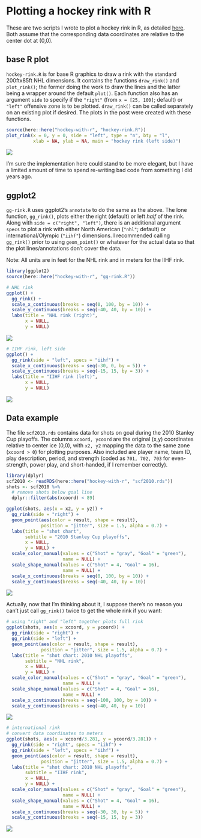 
# Plotting a hockey rink with R

These are two scripts I wrote to plot a hockey rink in R, as detailed
[here](https://www.statswithmatt.com/post/hockey-rink-in-r/). Both
assume that the corresponding data coordinates are relative to the
center dot at (0,0).

## base R plot

`hockey-rink.R` is for base R graphics to draw a rink with the standard
200ftx85ft NHL dimensions. It contains the functions `draw_rink()` and
`plot_rink()`; the former doing the work to draw the lines and the
latter being a wrapper around the default `plot()`. Each function also
has an argument `side` to specify if the `"right"` (from `x =
[25, 100]`; default) or `"left"` offensive zone is to be plotted.
`draw_rink()` can be called separately on an existing plot if desired.
The plots in the post were created with these functions.

``` r
source(here::here("hockey-with-r", "hockey-rink.R"))
plot_rink(x = 0, y = 0, side = "left", type = "n", bty = "l",
          xlab = NA, ylab = NA, main = "hockey rink (left side)")
```

![](figures/base-rink-1.png)<!-- -->

I’m sure the implementation here could stand to be more elegant, but I
have a limited amount of time to spend re-writing bad code from
something I did years ago.

## ggplot2

`gg-rink.R` uses ggplot2’s `annotate` to do the same as the above. The
lone function, `gg_rink()`, plots either the right (default) or left
*half* of the rink. Along with `side = c("right", "left")`, there is an
additional argument `specs` to plot a rink with either North American
(`"nhl"`; default) or international/Olympic (`"iihf"`) dimensions. I
recommended calling `gg_rink()` prior to using `geom_point()` or
whatever for the actual data so that the plot lines/annotations don’t
cover the data.

Note: All units are in feet for the NHL rink and in meters for the IIHF
rink.

``` r
library(ggplot2)
source(here::here("hockey-with-r", "gg-rink.R"))

# NHL rink
ggplot() +
  gg_rink() +
  scale_x_continuous(breaks = seq(0, 100, by = 10)) +
  scale_y_continuous(breaks = seq(-40, 40, by = 10)) +
  labs(title = "NHL rink (right)",
       x = NULL,
       y = NULL)
```

![](figures/gg-rink-1.png)<!-- -->

``` r
# IIHF rink, left side
ggplot() +
  gg_rink(side = "left", specs = "iihf") +
  scale_x_continuous(breaks = seq(-30, 0, by = 5)) +
  scale_y_continuous(breaks = seq(-15, 15, by = 3)) +
  labs(title = "IIHF rink (left)",
       x = NULL,
       y = NULL)
```

![](figures/gg-rink-2.png)<!-- -->

## Data example

The file `scf2010.rds` contains data for shots on goal during the 2010
Stanley Cup playoffs. The columns `xcoord, ycoord` are the original
(x,y) coordinates relative to center ice (0,0), with `x2, y2` mapping
the data to the same zone (`xcoord > 0`) for plotting purposes. Also
included are player name, team ID, play description, period, and
strength (coded as `701, 702, 703` for even-strength, power play, and
short-handed, if I remember correctly).

``` r
library(dplyr)
scf2010 <- readRDS(here::here("hockey-with-r", "scf2010.rds"))
shots <- scf2010 %>%
  # remove shots below goal line
  dplyr::filter(abs(xcoord) < 89)

ggplot(shots, aes(x = x2, y = y2)) +
  gg_rink(side = "right") +
  geom_point(aes(color = result, shape = result),
             position = "jitter", size = 1.5, alpha = 0.7) +
  labs(title = "shot chart",
       subtitle = "2010 Stanley Cup playoffs",
       x = NULL,
       y = NULL) +
  scale_color_manual(values = c("Shot" = "gray", "Goal" = "green"),
                     name = NULL) +
  scale_shape_manual(values = c("Shot" = 4, "Goal" = 16),
                     name = NULL) +
  scale_x_continuous(breaks = seq(0, 100, by = 10)) +
  scale_y_continuous(breaks = seq(-40, 40, by = 10))
```

![](figures/gg-rink-shots-1.png)<!-- -->

Actually, now that I’m thinking about it, I suppose there’s no reason
you can’t just call `gg_rink()` twice to get the whole rink if you want:

``` r
# using "right" and "left" together plots full rink
ggplot(shots, aes(x = xcoord, y = ycoord)) +
  gg_rink(side = "right") +
  gg_rink(side = "left") +
  geom_point(aes(color = result, shape = result),
             position = "jitter", size = 1.5, alpha = 0.7) +
  labs(title = "shot chart: 2010 NHL playoffs",
       subtitle = "NHL rink",
       x = NULL,
       y = NULL) +
  scale_color_manual(values = c("Shot" = "gray", "Goal" = "green"),
                     name = NULL) +
  scale_shape_manual(values = c("Shot" = 4, "Goal" = 16),
                     name = NULL) +
  scale_x_continuous(breaks = seq(-100, 100, by = 10)) +
  scale_y_continuous(breaks = seq(-40, 40, by = 10))
```

![](figures/gg-rink-full-1.png)<!-- -->

``` r
# international rink
# convert data coordinates to meters
ggplot(shots, aes(x = xcoord/3.281, y = ycoord/3.281)) +
  gg_rink(side = "right", specs = "iihf") +
  gg_rink(side = "left", specs = "iihf") +
  geom_point(aes(color = result, shape = result),
             position = "jitter", size = 1.5, alpha = 0.7) +
  labs(title = "shot chart: 2010 NHL playoffs",
       subtitle = "IIHF rink",
       x = NULL,
       y = NULL) +
  scale_color_manual(values = c("Shot" = "gray", "Goal" = "green"),
                     name = NULL) +
  scale_shape_manual(values = c("Shot" = 4, "Goal" = 16),
                     name = NULL) +
  scale_x_continuous(breaks = seq(-30, 30, by = 5)) +
  scale_y_continuous(breaks = seq(-15, 15, by = 3))
```

![](figures/gg-rink-full-2.png)<!-- -->
